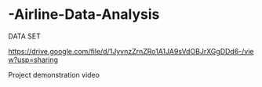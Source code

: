 # -Airline-Data-Analysis
DATA SET 

https://drive.google.com/file/d/1JyvnzZrnZRo1A1JA9sVdOBJrXGgDDd6-/view?usp=sharing

Project demonstration video

